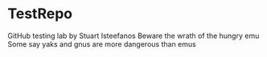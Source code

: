 # TestRepo
GitHub testing lab by Stuart Isteefanos
Beware the wrath of the hungry emu
Some say yaks and gnus are more dangerous than emus
